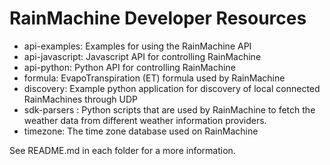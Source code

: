 # RainMachine Developer Resources

- api-examples: Examples for using the RainMachine API
- api-javascript: Javascript API for controlling RainMachine
- api-python: Python API for controlling RainMachine
- formula: EvapoTranspiration (ET) formula used by RainMachine
- discovery: Example python application for discovery of local connected RainMachines through UDP
- sdk-parsers : Python scripts that are used by RainMachine to fetch the weather data from different weather information providers.
- timezone: The time zone database used on RainMachine

See README.md in each folder for a more information.
